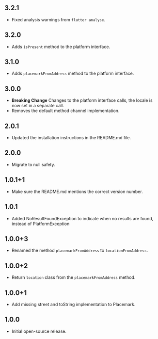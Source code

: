 ## 3.2.1

- Fixed analysis warnings from `flutter analyse`.

## 3.2.0

- Adds `isPresent` method to the platform interface.

## 3.1.0

- Adds `placemarkFromAddress` method to the platform interface.

## 3.0.0

- **Breaking Change** Changes to the platform interface calls, the locale is now set in a separate call.
- Removes the default method channel implementation.

## 2.0.1

- Updated the installation instructions in the README.md file.

## 2.0.0

- Migrate to null safety.

## 1.0.1+1

- Make sure the README.md mentions the correct version number.

## 1.0.1

- Added NoResultFoundException to indicate when no results are found, instead of PlatformException

## 1.0.0+3

- Renamed the method `placemarkFromAddress` to `locationFromAddress`.

## 1.0.0+2

- Return `location` class from the `placemarkFromAddress` method.

## 1.0.0+1

- Add missing street and toString implementation to Placemark.

## 1.0.0

- Initial open-source release.
